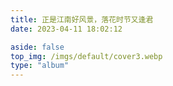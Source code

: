 ```yaml
---
title: 正是江南好风景，落花时节又逢君
date: 2023-04-11 18:02:12

aside: false
top_img: /imgs/default/cover3.webp
type: "album"
---
```

